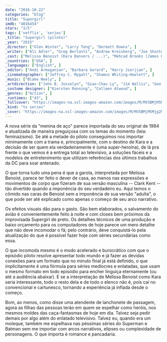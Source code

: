 ```yaml
---
date: "2016-10-22"
categories: "blog"
title: "Supergirl"
imdb: "4016454"
stars: "3/5"
tags: ['netflix', 'series']
_title: "Supergirl (piloto)"
_year: "2015"
_director: ["Glen Winter", "Larry Teng", "Dermott Downs", ]
_writer: ["Ali Adler", "Greg Berlanti", "Andrew Kreisberg", "Joe Shuster", "Jerry Siegel", "Otto Binder", "Jerry Ordway", "Caitlin Parrish", "Al Plastino", ]
_cast: ["Melissa Benoist (Kara Danvers / ...)", "Mehcad Brooks (James Olsen)", "Chyler Leigh (Alex Danvers)", "Jeremy Jordan (Winn Schott)", "David Harewood (Hank Henshaw / ...)", "Calista Flockhart (Cat Grant)", "Chris Wood (Mon-El)", ]
_countries: ["USA", ]
_languages: ["English", ]
_editor: ["Andi Armaganian", "Barbara Gerard", "Harry Jierjian", ]
_cinematographer: ["Jeffrey C. Mygatt", "Shamus Whiting-Hewlett", ]
_music: ["Blake Neely", ]
_artdirection: ["John B. Josselyn", "Giao-Chau Ly", "Jim Wallis", "Geoff Wallace", ]
_costume designer: ["Kiersten Ronning", "Colleen Atwood", ]
_genres: ["Action", ]
_runtimes: ["43", ]
_fullcover: "https://images-na.ssl-images-amazon.com/images/M/MV5BMjM5Mjg2MDAxMl5BMl5BanBnXkFtZTgwMjE0NDg4OTE@.jpg"
_kind: "tv series"
_cover: "https://images-na.ssl-images-amazon.com/images/M/MV5BMjM5Mjg2MDAxMl5BMl5BanBnXkFtZTgwMjE0NDg4OTE@._V1._SX93_SY140_.jpg"
---
```

A nova série da "menina de aço" parece importada do seu original de 1984 e atualizada de maneira preguiçosa com os temas do momento (leia: feminazismo). Se até a metade do piloto conseguimos nos importar minimamente com a trama e, principalmente, com o destino de Kara e a decisão de ser quem ela verdadeiramente é (uma super-heroína), de lá pra frente o que vemos é a entrega total ao televisivo, a soluções fáceis e a modelos de entretenimento que utilizam referências dos últimos trabalhos da DC para soar antenado.

O que torna tudo uma pena é que a garota, interpretada por Melissa Benoist, parece ter feito o dever de casa, ao menos nas expressões e movimentos de corpo que fizeram de sua versão masculina --  Clark Kent -- tão divertido quando a imponência do seu verdadeiro eu. Aqui temos o cômido nas caras de Benoist sem a imponência de sua versão "adulta", o que pode ser até explicado como apenas o começo de seu arco narrativo.

Os efeitos visuais dão para o gasto. São bem elaborados, o salvamento do avião é convenientemente feito à noite e com closes bem próximos da improvisada Supergirl de preto. Os detalhes técnicos de uma produção e baixo orçamento para os computadores de hoje parece um mero detalhe que não deve incomodar o fã; pelo contrário, deve conquistá-lo pela atualização do que é possível fazer hoje com séries secundárias como essa.

O que incomoda mesmo é o modo acelerado e burocrático com que o episódio piloto resolve apresentar todo mundo e já fazer as devidas conexões para um formato que no minuto final já está definido, o que implicitamente é uma fórmula para séries medíocres e enlatadas, que usam o mesmo formato em todo episódio para encher linguiça eternamente (ou até a audiência abaixar). E se a interpretação de Melissa Benoist como Kara seria interessante, todo o resto dela e de todo o elenco não é, pois cai no convencional e cartunesco, tornando a experiência já inflada desde o começo.

Bom, ao menos, como disse uma atendente de lanchonete de passagem, agora as filhas das pessoas terão em quem se espelhar como heróis, nos mesmos moldes das caça-fantasmas de hoje em dia. Talvez seja pedir demais por algo além do enlatado televisivo. Talvez eu, quando era um moleque, também me espelhava nas péssimas séries do Superman e Batman sem me importar com arcos narrativos, elipses ou complexidade de personagens. O que importa é romance e pancadaria.
